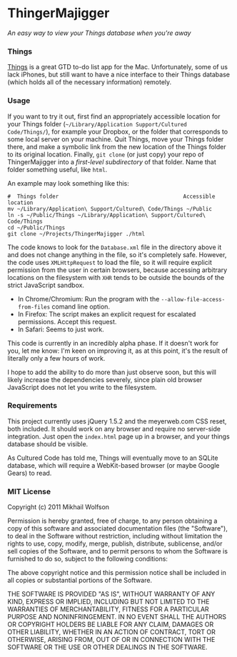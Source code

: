 ThingerMajigger
===============

_An easy way to view your Things database when you're away_

### Things

[Things][0] is a great GTD to-do list app for the Mac. Unfortunately, some of
us lack iPhones, but still want to have a nice interface to their Things
database (which holds all of the necessary information) remotely.

[0]: http://culturedcode.com/things/

### Usage
If you want to try it out, first find an appropriately accessible location for
your Things folder (`~/Library/Application Support/Cultured Code/Things/`), for
example your Dropbox, or the folder that corresponds to some local server on your
machine. Quit Things, move your Things folder there, and make a symbolic link
from the new location of the Things folder to its original location. Finally,
`git clone` (or just copy) your repo of ThingerMajigger into a _first-level
subdirectory_ of that folder. Name that folder something useful, like `html`.

An example may look something like this:

	#  Things folder                                       Accessible location
	mv ~/Library/Application\ Support/Cultured\ Code/Things ~/Public
	ln -s ~/Public/Things ~/Library/Application\ Support/Cultured\ Code/Things
	cd ~/Public/Things
	git clone ~/Projects/ThingerMajigger ./html

The code knows to look for the `Database.xml` file in the directory above it
and does not change anything in the file, so it's completely safe. However,
the code uses `XMLHttpRequest` to load the file, so it will require explicit
permission from the user in certain browsers, because accessing arbitrary
locations on the filesystem with `XHR` tends to be outside the bounds of the
strict JavaScript sandbox.

* In Chrome/Chromium: Run the program with the `--allow-file-access-from-files`
  comand line option.
* In Firefox: The script makes an explicit request for escalated permissions.
  Accept this request.
* In Safari: Seems to just work.

This code is currently in an incredibly alpha phase. If it doesn't work for
you, let me know: I'm keen on improving it, as at this point, it's the result
of literally only a few hours of work.

I hope to add the ability to do more than just observe soon, but this will
likely increase the dependencies severely, since plain old browser JavaScript
does not let you write to the filesystem.

### Requirements
This project currently uses jQuery 1.5.2 and the meyerweb.com CSS reset, both
included. It should work on any browser and require no server-side integration.
Just open the `index.html` page up in a browser, and your things database should
be visible.

As Cultured Code has told me, Things will eventually move to an SQLite database,
which will require a WebKit-based browser (or maybe Google Gears) to read.

### MIT License
Copyright (c) 2011 Mikhail Wolfson

Permission is hereby granted, free of charge, to any person obtaining a copy
of this software and associated documentation files (the "Software"), to deal
in the Software without restriction, including without limitation the rights
to use, copy, modify, merge, publish, distribute, sublicense, and/or sell
copies of the Software, and to permit persons to whom the Software is
furnished to do so, subject to the following conditions:

The above copyright notice and this permission notice shall be included in
all copies or substantial portions of the Software.

THE SOFTWARE IS PROVIDED "AS IS", WITHOUT WARRANTY OF ANY KIND, EXPRESS OR
IMPLIED, INCLUDING BUT NOT LIMITED TO THE WARRANTIES OF MERCHANTABILITY,
FITNESS FOR A PARTICULAR PURPOSE AND NONINFRINGEMENT. IN NO EVENT SHALL THE
AUTHORS OR COPYRIGHT HOLDERS BE LIABLE FOR ANY CLAIM, DAMAGES OR OTHER
LIABILITY, WHETHER IN AN ACTION OF CONTRACT, TORT OR OTHERWISE, ARISING FROM,
OUT OF OR IN CONNECTION WITH THE SOFTWARE OR THE USE OR OTHER DEALINGS IN
THE SOFTWARE.

